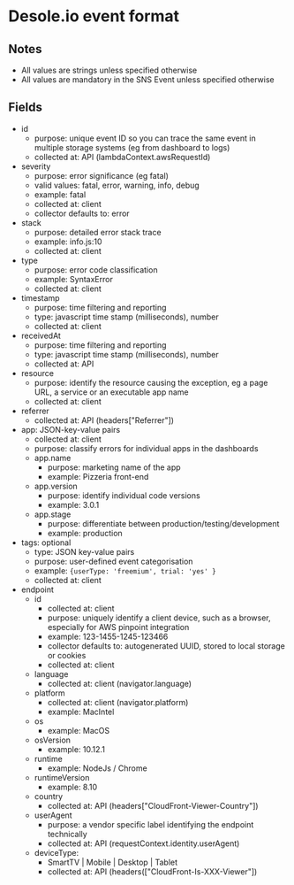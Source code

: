 # Desole.io event format


## Notes

* All values are strings unless specified otherwise
* All values are mandatory in the SNS Event unless specified otherwise

## Fields

* id
  * purpose: unique event ID so you can trace the same event in multiple storage systems (eg from dashboard to logs)
  * collected at: API (lambdaContext.awsRequestId)
* severity
  * purpose: error significance (eg fatal)
  * valid values: fatal, error, warning, info, debug
  * example: fatal
  * collected at: client
  * collector defaults to: error
* stack
  * purpose: detailed error stack trace
  * example: info.js:10
  * collected at: client
* type
  * purpose: error code classification
  * example: SyntaxError
  * collected at: client
* timestamp
  * purpose: time filtering and reporting
  * type: javascript time stamp (milliseconds), number 
  * collected at: client
* receivedAt
  * purpose: time filtering and reporting
  * type: javascript time stamp (milliseconds), number 
  * collected at: API
* resource
  * purpose: identify the resource causing the exception, eg a page URL, a service or an executable app name
  * collected at: client
* referrer
  * collected at: API (headers["Referrer"])
* app: JSON-key-value pairs
  * collected at: client
  * purpose: classify errors for individual apps in the dashboards 
  * app.name
    * purpose: marketing name of the app
    * example: Pizzeria front-end
  * app.version
    * purpose: identify individual code versions
    * example: 3.0.1
  * app.stage
    * purpose: differentiate between production/testing/development
    * example: production    
* tags: optional
  * type: JSON key-value pairs
  * purpose: user-defined event categorisation
  * example: `{userType: 'freemium', trial: 'yes' }`
  * collected at: client
* endpoint
  * id
    * collected at: client
    * purpose: uniquely identify a client device, such as a browser, especially for AWS pinpoint integration
    * example: 123-1455-1245-123466
    * collector defaults to: autogenerated UUID, stored to local storage or cookies
    * collected at: client
  * language 
    * collected at: client (navigator.language)
  * platform
    * collected at: client (navigator.platform)
    * example: MacIntel
  * os
    * example: MacOS
  * osVersion
    * example: 10.12.1
  * runtime
    * example: NodeJs / Chrome
  * runtimeVersion
    * example: 8.10
  * country
    * collected at: API (headers["CloudFront-Viewer-Country"])
  * userAgent
    * purpose: a vendor specific label identifying the endpoint technically
    * collected at: API (requestContext.identity.userAgent)
  * deviceType: 
    * SmartTV | Mobile |  Desktop | Tablet
    * collected at: API (headers(["CloudFront-Is-XXX-Viewer"])
